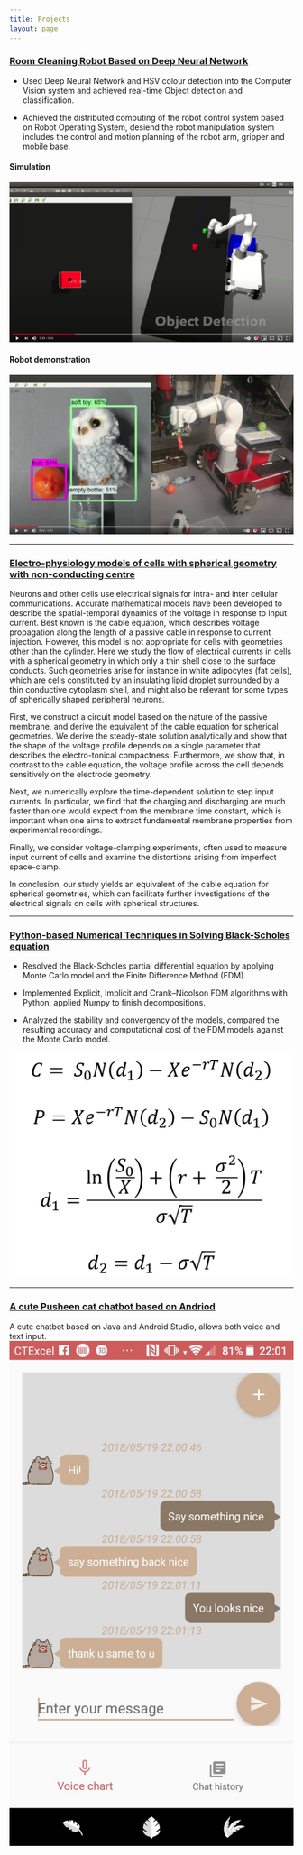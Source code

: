 ```yaml
---
title: Projects
layout: page
---
```



### [Room Cleaning Robot Based on Deep Neural Network](https://github.com/jiajia-404/TydingUpProject)

- Used Deep Neural Network and HSV colour detection into the Computer Vision system and achieved real-time Object detection and classification.

- Achieved the distributed computing of the robot control system based on Robot Operating System, desiend the robot manipulation system includes the control and motion planning of the robot arm, gripper and mobile base.

#### Simulation
[![Watch the video](/images/sim1.png)](https://youtu.be/Bs99ExJiiw8)
#### Robot demonstration
[![Watch the video](/images/real1.png)](https://youtu.be/_5jTu8fjrgA)

---
### [Electro-physiology models of cells with spherical geometry with non-conducting centre](https://github.com/vanrossumlab/jiamu_20)

Neurons and other cells use electrical signals for intra- and inter cellular communications. Accurate mathematical models have been developed to describe the spatial-temporal dynamics of the voltage in response to input current. Best known is the cable equation, which describes voltage propagation along the length of a passive cable in response to current injection. However, this model is not appropriate for cells with geometries other than the cylinder. Here we study the flow of electrical currents in cells with a spherical geometry in which only a thin shell close to the surface conducts. Such geometries arise for instance in white adipocytes (fat cells), which are cells constituted by an insulating lipid droplet surrounded by a thin conductive cytoplasm shell, and might also be relevant for some types of spherically shaped peripheral neurons. 

First, we construct a circuit model based on the nature of the passive membrane, and derive the equivalent of the cable equation for spherical geometries. We derive the steady-state solution analytically and show that the shape of the voltage profile depends on a single parameter that describes the electro-tonical compactness. Furthermore, we show that, in contrast to the cable equation, the voltage profile across the cell depends sensitively on the electrode geometry.

Next, we  numerically explore the time-dependent solution to step input currents. In particular, we find that the charging and discharging are much faster than one would expect from the membrane time constant, which is important when one aims to extract fundamental membrane properties from experimental recordings.

Finally, we consider voltage-clamping experiments, often used to measure input current of cells and examine the distortions arising from imperfect space-clamp.

In conclusion, our study yields an equivalent of the cable equation for spherical geometries, which can facilitate further investigations of the electrical signals on cells with spherical structures.

---
### [Python-based Numerical Techniques in Solving Black-Scholes equation](https://github.com/jiajia-404/JJM_Bachelor_FYP)
- Resolved the Black-Scholes partial differential equation by applying Monte Carlo model and the Finite Difference Method (FDM).

- Implemented Explicit, Implicit and Crank–Nicolson FDM algorithms with Python, applied Numpy to finish decompositions.

- Analyzed the stability and convergency of the models, compared the resulting accuracy and computational cost of the FDM models against the Monte Carlo model.

![Black-Scholes equation](/images/bs.png)

---
### [A cute Pusheen cat chatbot based on Andriod](https://github.com/jiajia-404/Mr.Meow)

A cute chatbot based on Java and Android Studio, allows both voice and text input.
![Chatbot](/images/chat_page.jpg)




